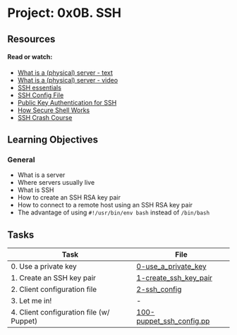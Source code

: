 # Project: 0x0B. SSH

## Resources

#### Read or watch:

* [What is a (physical) server - text](https://intranet.alxswe.com/rltoken/dkgW9lKiBRiUZHfq0MDJuw)
* [What is a (physical) server - video](https://intranet.alxswe.com/rltoken/AxFcTdcXUCsrVp01X_EbFA)
* [SSH essentials](https://intranet.alxswe.com/rltoken/ux0eM1QU9reNyG45b0erAQ)
* [SSH Config File](https://intranet.alxswe.com/rltoken/Rc9FpSy4ZaQWPlcWLinbNw)
* [Public Key Authentication for SSH](https://intranet.alxswe.com/rltoken/tOcxk5mtkedBM0WxyDZxTw)
* [How Secure Shell Works](https://intranet.alxswe.com/rltoken/j0atjRrVfZ6F810qmPfAzA)
* [SSH Crash Course](https://intranet.alxswe.com/rltoken/FKqd8CjxExmpWGu6xGavKw)
## Learning Objectives

### General

* What is a server
* Where servers usually live
* What is SSH
* How to create an SSH RSA key pair
* How to connect to a remote host using an SSH RSA key pair
* The advantage of using  <code>#!/usr/bin/env bash</code> instead of <code>/bin/bash</code> 
## Tasks

| Task                                     | File                                                   |
|------------------------------------------|--------------------------------------------------------|
| 0. Use a private key                     | [0-use_a_private_key](./0-use_a_private_key)           |
| 1. Create an SSH key pair                | [1-create_ssh_key_pair](./1-create_ssh_key_pair)       |
| 2. Client configuration file             | [2-ssh_config](./2-ssh_config)                         |
| 3. Let me in!                            | -                                                      |
| 4. Client configuration file (w/ Puppet) | [100-puppet_ssh_config.pp](./100-puppet_ssh_config.pp) |
